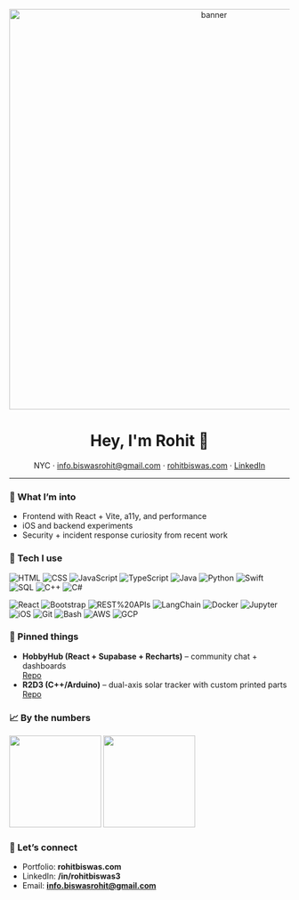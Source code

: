 <!-- Centered banner (optional) -->
<p align="center"><img src="https://media.tenor.com/tW0b0wDTNBMAAAAi/bhago-bhago-re-baba.gif" width="720" alt="banner" /></p>

<h1 align="center">Hey, I'm Rohit 👋</h1>
<p align="center">
  NYC · <a href="mailto:info.biswasrohit@gmail.com">info.biswasrohit@gmail.com</a> ·
  <a href="https://rohitbiswas.com">rohitbiswas.com</a> ·
  <a href="https://www.linkedin.com/in/rohitbiswas3">LinkedIn</a>
</p>

---

### 🚀 What I’m into
- Frontend with React + Vite, a11y, and performance
- iOS and backend experiments
- Security + incident response curiosity from recent work

### 🧰 Tech I use
<!-- Languages -->
![HTML](https://img.shields.io/badge/HTML-ef652a?logo=html5&logoColor=white)
![CSS](https://img.shields.io/badge/CSS-2965f1?logo=css3&logoColor=white)
![JavaScript](https://img.shields.io/badge/JavaScript-efd81d?logo=javascript&logoColor=black)
![TypeScript](https://img.shields.io/badge/TypeScript-3178c6?logo=typescript&logoColor=white)
![Java](https://img.shields.io/badge/Java-007396?logo=openjdk&logoColor=white)
![Python](https://img.shields.io/badge/Python-3776ab?logo=python&logoColor=white)
![Swift](https://img.shields.io/badge/Swift-f05138?logo=swift&logoColor=white)
![SQL](https://img.shields.io/badge/SQL-336791?logo=postgresql&logoColor=white)
![C++](https://img.shields.io/badge/C++-00599C?logo=c%2B%2B&logoColor=white)
![C#](https://img.shields.io/badge/C%23-239120?logo=csharp&logoColor=white)

<!-- Frameworks / platforms / tools -->
![React](https://img.shields.io/badge/React-20232a?logo=react&logoColor=61DAFB)
![Bootstrap](https://img.shields.io/badge/Bootstrap-7952b3?logo=bootstrap&logoColor=white)
![REST%20APIs](https://img.shields.io/badge/REST-0a0a0a)
![LangChain](https://img.shields.io/badge/LangChain-00b16a)
![Docker](https://img.shields.io/badge/Docker-2496ed?logo=docker&logoColor=white)
![Jupyter](https://img.shields.io/badge/Jupyter-f37626?logo=jupyter&logoColor=white)
![iOS](https://img.shields.io/badge/iOS-000000?logo=apple&logoColor=white)
![Git](https://img.shields.io/badge/Git-f05033?logo=git&logoColor=white)
![Bash](https://img.shields.io/badge/Bash-121011?logo=gnu-bash&logoColor=white)
![AWS](https://img.shields.io/badge/AWS-232f3e?logo=amazonaws&logoColor=white)
![GCP](https://img.shields.io/badge/GCP-1a73e8?logo=googlecloud&logoColor=white)

### 📌 Pinned things
- **HobbyHub (React + Supabase + Recharts)** – community chat + dashboards  
  <a href="https://github.com/Biswasrohit/CodePathFinalProject">Repo</a>
- **R2D3 (C++/Arduino)** – dual-axis solar tracker with custom printed parts  
  <a href="https://github.com/Biswasrohit/r2d3">Repo</a>

### 📈 By the numbers
<p>
  <img src="https://github-readme-stats.vercel.app/api?username=Biswasrohit&show_icons=true&hide_title=true&theme=transparent" height="165" />
  <img src="https://github-readme-stats.vercel.app/api/top-langs/?username=Biswasrohit&layout=compact&theme=transparent" height="165" />
</p>

### 🤝 Let’s connect
- Portfolio: **rohitbiswas.com**
- LinkedIn: **/in/rohitbiswas3**
- Email: **info.biswasrohit@gmail.com**

